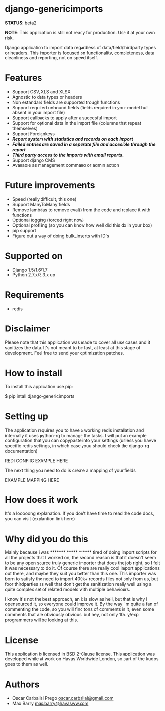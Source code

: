 # django-genericimports

**STATUS**: beta2

**NOTE**: This application is still not ready for production. Use it at your own risk.

Django application to import data regardless of data/field/thirdparty types or headers. This importer is focused on functionality, completeness, data cleanliness and reporting, not on speed itself.

# Features
- Support CSV, XLS and XLSX
- Agnostic to data types or headers
- Non estandard fields are supported trough functions
- Support required unbound fields (fields required in your model but absent in your import file)
- Support callbacks to apply after a succesful import
- Support for optional data in the import file (columns that repeat themselves)
- Support Foreignkeys
- ***Report system with statistics and records on each import***
- ***Failed entries are saved in a separate file and accesible through the report***
- ***Third party access to the imports with email reports.***
- Support django CMS
- Available as management command or admin action

# Future improvements

- Speed (really difficult, this one)
- Support ManyToMany fields
- Remove lambdas to remove eval() from the code and replace it with functions
- Optional logging (forced right now)
- Optional profiling (so you can know how well did this do in your box)
- pip support
- Figure out a way of doing bulk_inserts with ID's

# Supported on
- Django 1.5/1.6/1.7
- Python 2.7.x/3.3.x up

# Requirements
- redis

# Disclaimer
Please note that this application was made to cover all use cases and it sanitizes the data. It's not meant to be fast, at least at this stage of development. Feel free to send your optimization patches.

# How to install

To install this application use pip:

$ pip intall django-genericimports

# Setting up

The application requires you to have a working redis installation and internally it uses python-rq to manage the tasks. I will put an example configuration that you can copypaste into your settings (unless you havve specific redis settings, in which case youu should check the django-rq documentation)

REDI CONFIIG EXAMPLE HERE

The next thing you need to do is create a mapping of your fields

EXAMPLE MAPPING HERE

# How does it work

It's a looooong explanation. If you don't have time to read the code docs, you can visit (explantion link here)

# Why did you do this

Mainly because i was ******* ***** ****** tired of doing import scripts for all the projects that I worked on, the second reason is that it doesn't seem to be any open source truly generic importer that does the job right, so I felt it was necessary to do it. Of course there are really cool import applications out there, and maybe they suit you better than this one. This importer was born to satisfy the need to import 400k+ records files not only from us, but foor thirdparties as well that don't get the sanitization really well using a quite complex set of related models with multiple behaviours.

I know it's not the best approach, an it is slow as hell, but that is why I opensourced it, so everyone could improve  it. By the way I'm quite a fan of commenting the code, so you will find tons of comments in it, even some comments that are obviously obvious, but hey, not only 10+ y/exp programmers will be looking at this.

# License

This application is licensed in BSD 2-Clause license. This application was developed while at work on Havas Worldwide London, so part of the kudos goes to them as well.

# Authors

- Oscar Carballal Prego <oscar.carballal@gmail.com>
- Max Barry <max.barry@havasww.com>
